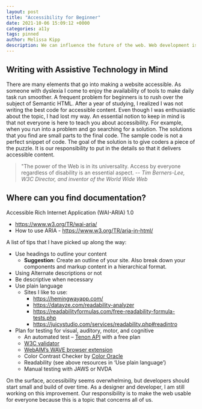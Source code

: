 ```yaml
---
layout: post
title: "Accessibility for Beginner"
date: 2021-10-06 15:09:12 +0000
categories: a11y
tags: pinned
author: Melissa Kipp
description: We can influence the future of the web. Web development is not only about learning syntax. It is about how the website will be used by the end user. The site should be usable to as many people as possible.
---
```


## Writing with Assistive Technology in Mind

There are many elements that go into making a website accessible. As someone with dyslexia I come to enjoy the availability of tools to make daily task run smoother. A frequent problem for beginners is to rush over the subject of Semantic HTML. After a year of studying, I realized I was not writing the best code for accessible content. Even though I was enthusiastic about the topic, I had lost my way. An essential notion to keep in mind is that not everyone is here to teach you about accessibility. For example, when you run into a problem and go searching for a solution. The solutions that you find are small parts to the final code. The sample code is not a perfect snippet of code. The goal of the solution is to give coders a piece of the puzzle. It is our responsibility to put in the details so that it delivers accessible content.

> "The power of the Web is in its universality.
> Access by everyone regardless of disability is an essential aspect.
> -- <cite> Tim Berners-Lee, W3C Director, and inventor of the World Wide Web <cite>

## Where can you find documentation?

Accessible Rich Internet Application (WAI-ARIA) 1.0

- https://www.w3.org/TR/wai-aria/
- How to use ARIA - https://www.w3.org/TR/aria-in-html/

A list of tips that I have picked up along the way:

- Use headings to outline your content
  - **Suggestion**: Create an outline of your site. Also break down your components and markup content in a hierarchical format.
- Using Alternate descriptions or not
- Be descriptive when necessary
- Use plain language
  - Sites I like to use:
    - https://hemingwayapp.com/
    - https://datayze.com/readability-analyzer
    - https://readabilityformulas.com/free-readability-formula-tests.php
    - https://juicystudio.com/services/readability.php#readintro
- Plan for testing for visual, auditory, motor, and cognitive
  - An automated test – [Tenon API](https://tenon.io) with a free plan
  - [W3C validator](validator.w3.org)
  - [WebAIM’s WAVE browser extension](https://wave2.webaim.org/)
  - Color Contrast Checker by [Color Oracle](https://colororacle.org/)
  - Readability (see above resources in ‘Use plain language’)
  - Manual testing with JAWS or NVDA

On the surface, accessibility seems overwhelming, but developers should start small and build of over time. As a designer and developer, I am still working on this improvement. Our responsibility is to make the web usable for everyone because this is a topic that concerns all of us.

